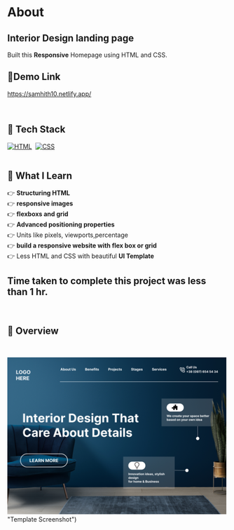 # About

## Interior Design landing page

Built this **Responsive** Homepage using HTML and CSS. 
<br>
## 🔗Demo Link
https://samhith10.netlify.app/


<br>

## 📌 Tech Stack

[![HTML](https://img.shields.io/badge/html5%20-%23E34F26.svg?&style=for-the-badge&logo=html5&logoColor=white)](https://github.com/pk170970)&nbsp;
[![CSS](https://img.shields.io/badge/css3%20-%231572B6.svg?&style=for-the-badge&logo=css3&logoColor=white)](https://github.com/pk170970)&nbsp;
<br>
<br>


## 📌 What I Learn

  👉 **Structuring HTML**  <br>
  👉 **responsive images** <br>
  👉 **flexboxs and grid**  <br> 
  👉 **Advanced positioning properties** <br>
  👉 Units like pixels, viewports,percentage  <br>
  👉 **build a responsive website with flex box or grid** <br>
  👉 Less HTML and CSS with beautiful **UI Template** <br>


## Time taken to complete this project was less than **1 hr**.
<br>

## 📌 Overview

<br>

![Screenshot](./preview.png) "Template Screenshot")
